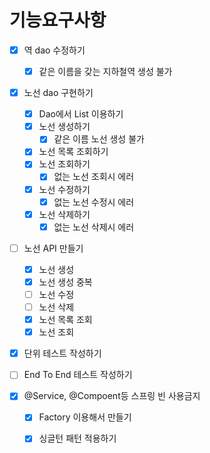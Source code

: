 # 기능요구사항

- [x] 역 dao 수정하기 

  - [x] 같은 이름을 갖는 지하철역 생성 불가

- [x] 노선 dao 구현하기

  - [x] Dao에서 List 이용하기
  - [x] 노선 생성하기
    - [x] 같은 이름 노선 생성 불가
  - [x] 노선 목록 조회하기
  - [x] 노선 조회하기
    - [x] 없는 노선 조회시 에러
  - [x] 노선 수정하기
    - [x] 없는 노선 수정시 에러
  - [x] 노선 삭제하기
    - [x] 없는 노선 삭제시 에러

- [ ] 노선 API 만들기

  - [x] 노선 생성
  - [x] 노선 생성 중복
  - [ ] 노선 수정
  - [ ] 노선 삭제
  - [x] 노선 목록 조회
  - [x] 노선 조회

- [x] 단위 테스트 작성하기

- [ ] End To End 테스트 작성하기 

- [x] @Service, @Compoent등 스프링 빈 사용금지

  - [x] Factory 이용해서 만들기
  - [x] 싱글턴 패턴 적용하기

  

